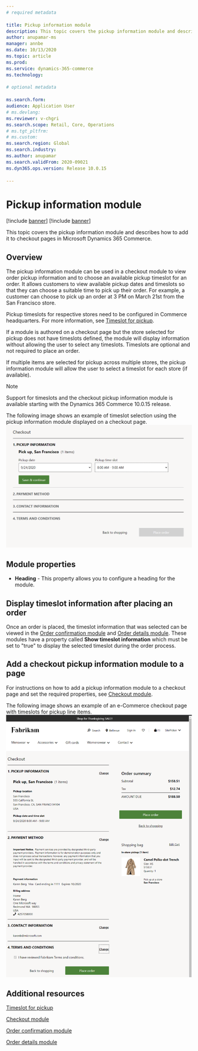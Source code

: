 ```yaml
---
# required metadata

title: Pickup information module
description: This topic covers the pickup information module and describes how to add it to checkout pages in Microsoft Dynamics 365 Commerce.
author: anupamar-ms
manager: annbe
ms.date: 10/13/2020
ms.topic: article
ms.prod: 
ms.service: dynamics-365-commerce
ms.technology: 

# optional metadata

ms.search.form:  
audience: Application User
# ms.devlang: 
ms.reviewer: v-chgri
ms.search.scope: Retail, Core, Operations
# ms.tgt_pltfrm: 
# ms.custom: 
ms.search.region: Global
ms.search.industry: 
ms.author: anupamar
ms.search.validFrom: 2020-09021
ms.dyn365.ops.version: Release 10.0.15

---
```


# Pickup information module

[!include [banner](includes/banner.md)]
[!include [banner](includes/preview-banner.md)]

This topic covers the pickup information module and describes how to add it to checkout pages in Microsoft Dynamics 365 Commerce.

## Overview

The pickup information module can be used in a checkout module to view order pickup information and to choose an available pickup timeslot for an order. It allows customers to view available pickup dates and timeslots so that they can choose a suitable time to pick up their order. For example, a customer can choose to pick up an order at 3 PM on March 21st from the San Francisco store. 

Pickup timeslots for respective stores need to be configured in Commerce headquarters. For more information, see [Timeslot for pickup](./dev-itpro/curbside_pickup_timeslot.md).

If a module is authored on a checkout page but the store selected for pickup does not have timeslots defined, the module will display information without allowing the user to select any timeslots. Timeslots are optional and not required to place an order.

If multiple items are selected for pickup across multiple stores, the pickup information module will allow the user to select a timeslot for each store (if available).

> [!NOTE]
> Support for timeslots and the checkout pickup information module is available starting with the Dynamics 365 Commerce 10.0.15 release.

The following image shows an example of timeslot selection using the pickup information module displayed on a checkout page.
![Example of a pickup information module displayed on a checkout page](./dev-itpro/media/Curbside_timeslot_eCommerce.PNG)

## Module properties

- **Heading** - This property allows you to configure a heading for the module.

## Display timeslot information after placing an order

Once an order is placed, the timeslot information that was selected can be viewed in the [Order confirmation module](order-confirmation-module.md) and [Order details module](account-management.md#order-details-page). These modules have a property called **Show timeslot information** which must be set to "true" to display the selected timeslot during the order process.

## Add a checkout pickup information module to a page

For instructions on how to add a pickup information module to a checkout page and set the required properties, see [Checkout module](add-checkout-module.md).

The following image shows an example of an e-Commerce checkout page with timeslots for pickup line items.
![Example of an e-Commerce checkout page with timeslots for pickup line items](./dev-itpro/media/Curbside_timeslot_eCommerce_checkoutsummary.PNG)

## Additional resources

[Timeslot for pickup](./dev-itpro/curbside_pickup_timeslot.md)

[Checkout module](add-checkout-module.md)

[Order confirmation module](order-confirmation-module.md) 

[Order details module](account-management.md)
